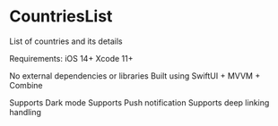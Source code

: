 # CountriesList
List of countries and its details

Requirements:
iOS 14+
Xcode 11+ 


No external dependencies or libraries
Built using SwiftUI + MVVM + Combine 

Supports Dark mode
Supports Push notification
Supports deep linking handling
